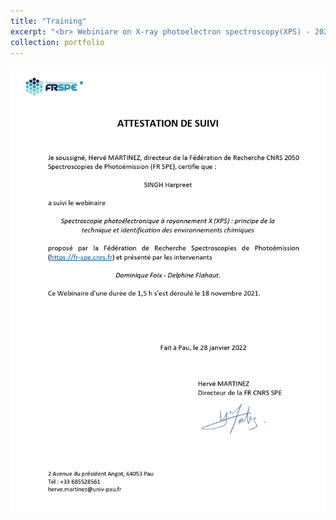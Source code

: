 ```yaml
---
title: "Training"
excerpt: "<br> Webiniare on X-ray photoelectron spectroscopy(XPS) - 2021 <br/>"
collection: portfolio
---
```


<img src='/certificates/c3.jpg'>


